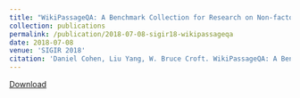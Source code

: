 ```yaml
---
title: "WikiPassageQA: A Benchmark Collection for Research on Non-factoid Answer Passage Retrieval"
collection: publications
permalink: /publication/2018-07-08-sigir18-wikipassageqa
date: 2018-07-08
venue: 'SIGIR 2018'
citation: 'Daniel Cohen, Liu Yang, W. Bruce Croft. WikiPassageQA: A Benchmark Collection for Research on Non-factoid Answer Passage Retrieval, In Proceedings of  the 41th International ACM SIGIR Conference on Research and Development in Information Retrieval (SIGIR 2018), Ann Arbor, Michigan, U.S.A. July 8-12, 2018. Short Paper. Acceptance rate=30% (98 out of  327). (CCF Rank A)'
---
```


<a href='http://yangliuy.github.io'>Download</a>
